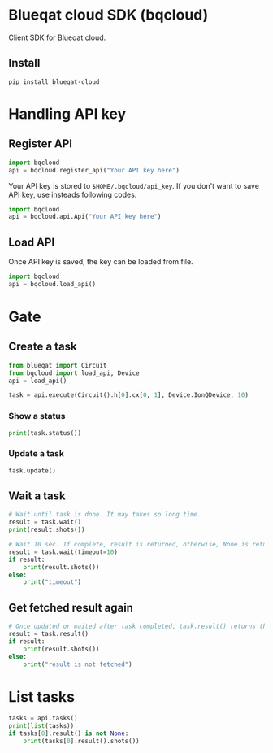 # Blueqat cloud SDK (bqcloud)
Client SDK for Blueqat cloud.

## Install
`pip install blueqat-cloud`

# Handling API key
## Register API
```py
import bqcloud
api = bqcloud.register_api("Your API key here")
```

Your API key is stored to `$HOME/.bqcloud/api_key`.
If you don't want to save API key, use insteads following codes.

```py
import bqcloud
api = bqcloud.api.Api("Your API key here")
```

## Load API
Once API key is saved, the key can be loaded from file.

```py
import bqcloud
api = bqcloud.load_api()
```

# Gate

## Create a task
```py
from blueqat import Circuit
from bqcloud import load_api, Device
api = load_api()

task = api.execute(Circuit().h[0].cx[0, 1], Device.IonQDevice, 10)
```

### Show a status
```py
print(task.status())
```

### Update a task
```py
task.update()
```

## Wait a task
```py
# Wait until task is done. It may takes so long time.
result = task.wait()
print(result.shots())
```

```py
# Wait 10 sec. If complete, result is returned, otherwise, None is returned.
result = task.wait(timeout=10)
if result:
    print(result.shots())
else:
    print("timeout")
```

## Get fetched result again
```py
# Once updated or waited after task completed, task.result() returns the result.
result = task.result()
if result:
    print(result.shots())
else:
    print("result is not fetched")
```

# List tasks
```py
tasks = api.tasks()
print(list(tasks))
if tasks[0].result() is not None:
    print(tasks[0].result().shots())
```
